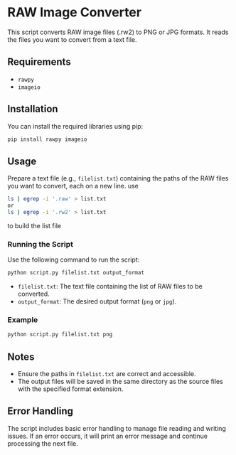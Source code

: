 
# RAW Image Converter

This script converts RAW image files (.rw2) to PNG or JPG formats. It reads the files you want to convert from a text file.

## Requirements

- `rawpy`
- `imageio`

## Installation

You can install the required libraries using pip:

```bash
pip install rawpy imageio
```

## Usage

Prepare a text file (e.g., `filelist.txt`) containing the paths of the RAW files you want to convert, each on a new line.
use
```bash
ls | egrep -i '.raw' > list.txt
or
ls | egrep -i '.rw2' > list.txt
```
to build the list file
### Running the Script

Use the following command to run the script:

```bash
python script.py filelist.txt output_format
```

- `filelist.txt`: The text file containing the list of RAW files to be converted.
- `output_format`: The desired output format (`png` or `jpg`).

### Example

```bash
python script.py filelist.txt png
```

## Notes

- Ensure the paths in `filelist.txt` are correct and accessible.
- The output files will be saved in the same directory as the source files with the specified format extension.

## Error Handling

The script includes basic error handling to manage file reading and writing issues. If an error occurs, it will print an error message and continue processing the next file.

